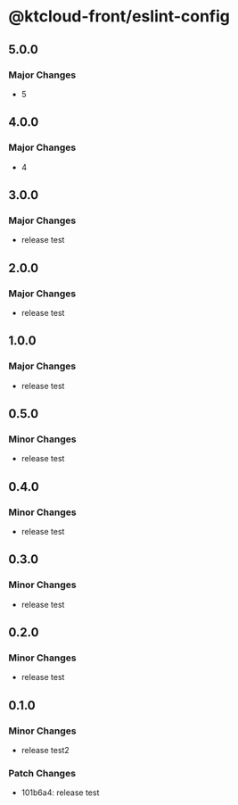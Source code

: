 # @ktcloud-front/eslint-config

## 5.0.0

### Major Changes

- 5

## 4.0.0

### Major Changes

- 4

## 3.0.0

### Major Changes

- release test

## 2.0.0

### Major Changes

- release test

## 1.0.0

### Major Changes

- release test

## 0.5.0

### Minor Changes

- release test

## 0.4.0

### Minor Changes

- release test

## 0.3.0

### Minor Changes

- release test

## 0.2.0

### Minor Changes

- release test

## 0.1.0

### Minor Changes

- release test2

### Patch Changes

- 101b6a4: release test
